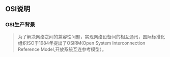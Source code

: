 ## OSI说明

### OSI生产背景
> 为了解决网络之间的兼容性问题，实现网络设备间的相互通讯，国际标准化组织ISO于1984年提出了OSIRM(Open System Interconnection Reference Model,开放系统互连参考模型）。

### 